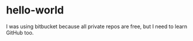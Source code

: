 # hello-world
I was using bitbucket because all private repos are free, but I need to learn GitHub too.
